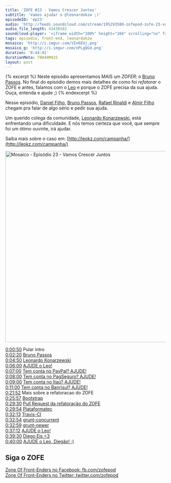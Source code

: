 ```yaml
---
title: 'ZOFE #23 - Vamos Crescer Juntos'
subtitle: 'Vamos ajudar o @leonardokzw ;)'
episodeID: 'ep23'
audio: 'http://feeds.soundcloud.com/stream/195293580-zofepod-zofe-23-vamos-crescer-juntos'
audio_file_length: 43430102
soundcloud-player: '<iframe width="100%" height="166" scrolling="no" frameborder="no" src="https://w.soundcloud.com/player/?url=https%3A//api.soundcloud.com/tracks/195293580&amp;color=ff5500&amp;auto_play=false&amp;hide_related=false&amp;show_comments=true&amp;show_user=true&amp;show_reposts=false"></iframe>'
tags: episodio, front-end, leonardokzw
mosaico: 'http://i.imgur.com/VIn6EUj.png'
mosaico_g: 'http://i.imgur.com/nPLgQGd.png'
duration: '0:44:41'
durationMeta: T0H44M41S
layout: post
---
```


{% excerpt %}
Neste episódio apresentamos MAIS um *ZOFER*: o [Bruno Passos](https://twitter.com/brunopassos). No final do episódio demos mais detalhes de como foi *refatorar* o ZOFE e antes, falamos com o [Leo](http://leokz.com/campanha/) e porque o ZOFE precisa da sua ajuda. Ouça, entenda e ajude ;)
{% endexcerpt %}

Nesse episódio, [Daniel Filho](https://twitter.com/danielfilho), [Bruno Passos](https://twitter.com/brunopassos), [Rafael Rinaldi](https://twitter.com/rafaelrinaldi) e [Almir Filho](https://twitter.com/almirfilho) chegam pra falar de algo sério e pedir sua ajuda.

Um querido colega da comunidade, [Leonardo Konarzewski](https://twitter.com/leonardokzw), está enfrentando uma dificuldade. E nós temos certeza que você, que sempre foi um ótimo ouvinte, irá ajudar.

Saiba mais sobre o caso em: [http://leokz.com/campanha/](http://leokz.com/campanha/)

<img title="Capa do Episódio 23 - Vamos Crescer Juntos" src="http://i.imgur.com/VIn6EUj.png" class="mosaico" alt="Mosaico - Episódio 23 - Vamos Crescer Juntos" width="600" height="600">

[0:00:50](#t=0:00:50) Pular intro<br>
[0:02:20](#t=0:02:20) [Bruno Passos](https://twitter.com/brunopassos)<br>
[0:04:50](#t=0:04:50) [Leonardo Konarzewski](http://leokz.com/)<br>
[0:06:00](#t=0:06:00) [AJUDE o Leo!](http://leokz.com/campanha/)<br>
[0:07:00](#t=0:07:00) [Tem conta no PayPal? AJUDE!](http://leokz.com/campanha/)<br>
[0:08:00](#t=0:08:00) [Tem conta no PagSeguro? AJUDE!](http://leokz.com/campanha/)<br>
[0:09:00](#t=0:09:00) [Tem conta no Itaú? AJUDE!](http://leokz.com/campanha/)<br>
[0:11:00](#t=0:11:00) [Tem conta no Banrisul? AJUDE!](http://leokz.com/campanha/)<br>
[0:21:52](#t=0:21:52) Mais sobre a refatoracao do ZOFE<br>
[0:25:57](#t=0:25:57) [Bootstrap](http://getbootstrap.com/)<br>
[0:29:30](#t=0:29:30) [Pull Request da refatoração do ZOFE](https://github.com/zofepod/zofe/pull/66)<br>
[0:29:54](#t=0:29:54) [Plataformatec](http://plataformatec.com.br)<br>
[0:32:13](#t=0:32:13) [Travis-CI](http://travis-ci.org/)<br>
[0:32:54](#t=0:32:54) [grunt-concurrent](https://www.npmjs.com/package/grunt-concurrent)<br>
[0:32:59](#t=0:32:59) [grunt-newer](https://www.npmjs.com/package/grunt-newer)<br>
[0:37:12](#t=0:37:12) [AJUDE o Leo!](http://leokz.com/campanha/)<br>
[0:39:30](#t=0:39:30) [Diego Eis <3](http://zofe.com.br/posts/zofe-19-seja-voce-mesmo-bundao/)<br>
[0:40:00](#t=0:40:00) [AJUDE o Leo, Diegão! ;)](http://leokz.com/campanha/)<br>

## Siga o ZOFE

[Zone Of Front-Enders no Facebook: fb.com/zofepod](http://fb.com/zofepod/ "ZOFE no Facebook: fb.com/zofepod")<br>
[Zone Of Front-Enders no Twitter: twitter.com/zofepod](http://twitter.com/zofepod/ "ZOFE no Twitter")<br>

